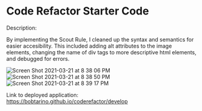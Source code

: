 # Code Refactor Starter Code

Description:

By implementing the Scout Rule, I cleaned up the syntax and semantics for easier accesibility. This included adding alt attributes to the image elements, changing the name of div tags to more descriptive html elements, and debugged for errors.



![Screen Shot 2021-03-21 at 8 38 06 PM](https://user-images.githubusercontent.com/79377937/111929929-bd87a900-8a85-11eb-8b79-6f5723920a44.png)
![Screen Shot 2021-03-21 at 8 38 50 PM](https://user-images.githubusercontent.com/79377937/111930021-f4f65580-8a85-11eb-8203-ded3767e7f30.png)
![Screen Shot 2021-03-21 at 8 39 17 PM](https://user-images.githubusercontent.com/79377937/111930118-24a55d80-8a86-11eb-87ad-6e1d63d89972.png)


Link to deployed application:
https://bobtarino.github.io/coderefactor/develop
